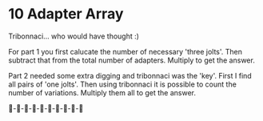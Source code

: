 # 10 Adapter Array

Tribonnaci... who would have thought :)

For part 1 you first calucate the number of necessary 'three jolts'. Then 
subtract that from the total number of adapters. Multiply to get the answer.

Part 2 needed some extra digging and tribonnaci was the 'key'. First I find
all pairs of 'one jolts'. Then using tribonnaci it is possible to count the
number of variations. Multiply them all to get the answer.

🔌-🔌-🔌-🔌-🔌-🔌-🔌-🔌-🔌-🔌 
